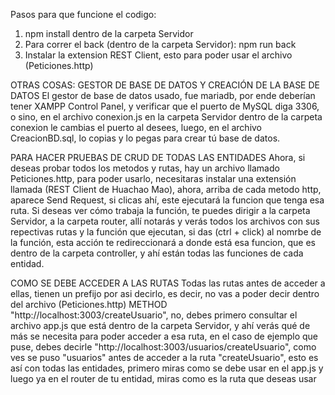 Pasos para que funcione el codigo:

1. npm install dentro de la carpeta Servidor
2. Para correr el back (dentro de la carpeta Servidor):
    npm run back
3. Instalar la extension REST Client, esto para poder usar el archivo (Peticiones.http)

OTRAS COSAS:
GESTOR DE BASE DE DATOS Y CREACIÓN DE LA BASE DE DATOS
El gestor de base de datos usado, fue mariadb, por ende deberían tener XAMPP Control Panel, y verificar que el puerto de MySQL diga 3306, o sino, en el archivo conexion.js en la carpeta Servidor dentro de la carpeta conexion le cambias el puerto al desees, luego, en el archivo CreacionBD.sql, lo copias y lo pegas para crear tú base de datos.

PARA HACER PRUEBAS DE CRUD DE TODAS LAS ENTIDADES
Ahora, si deseas probar todos los metodos y rutas, hay un archivo llamado Peticiones.http, para poder usarlo, necesitaras instalar una extensión llamada (REST Client de Huachao Mao), ahora, arriba de cada metodo http, aparece Send Request, si clicas ahí, este ejecutará la funcion que tenga esa ruta. Si deseas ver cómo trabaja la función, te puedes dirigir a la carpeta Servidor, a la carpeta router, allí notarás y verás todos los archivos con sus repectivas rutas y la función que ejecutan, si das (ctrl + click) al nomrbe de la función, esta acción te redireccionará a donde está esa funcion, que es dentro de la carpeta controller, y ahí están todas las funciones de cada entidad.

COMO SE DEBE ACCEDER A LAS RUTAS
Todas las rutas antes de acceder a ellas, tienen un prefijo por asi decirlo, es decir, no vas a poder decir dentro del archivo (Peticiones.http) METHOD "http://localhost:3003/createUsuario", no, debes primero consultar el archivo app.js que está dentro de la carpeta Servidor, y ahí verás qué de más se necesita para poder acceder a esa ruta, en el caso de ejemplo que puse, debes decirle "http://localhost:3003/usuarios/createUsuario", como ves se puso "usuarios" antes de acceder a la ruta "createUsuario", esto es así con todas las entidades, primero miras como se debe usar en el app.js y luego ya en el router de tu entidad, miras como es la ruta que deseas usar